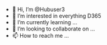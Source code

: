 - 👋 Hi, I’m @Hubuser3
- 👀 I’m interested in everything D365
- 🌱 I’m currently learning ...
- 💞️ I’m looking to collaborate on ...
- 📫 How to reach me ...

<!---
Hubuser3/Hubuser3 is a ✨ special ✨ repository because its `README.md` (this file) appears on your GitHub profile.
You can click the Preview link to take a look at your changes.
--->
